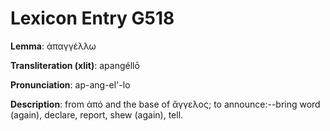 # Lexicon Entry G518

**Lemma**: ἀπαγγέλλω

**Transliteration (xlit)**: apangéllō

**Pronunciation**: ap-ang-el'-lo

**Description**:
from ἀπό and the base of ἄγγελος; to announce:--bring word (again), declare, report, shew (again), tell.

